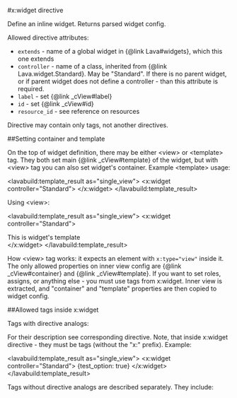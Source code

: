 
#x:widget directive

<script type="lavabuild/eval">result = global.LavaBuild.generateDirectiveInfoBox('widget');</script>

Define an inline widget. Returns parsed widget config.

Allowed directive attributes:
- `extends` - name of a global widget in {@link Lava#widgets}, which this one extends
- `controller` - name of a class, inherited from {@link Lava.widget.Standard}. May be "Standard".
If there is no parent widget, or if parent widget does not define a controller - than this attribute is required.
- `label` - set {@link _cView#label}
- `id` - set {@link _cView#id}
- `resource_id` - see reference on resources

Directive may contain only tags, not another directives.

##Setting container and template

On the top of widget definition, there may be either &lt;view&gt; or &lt;template&gt; tag.
They both set main {@link _cView#template} of the widget, but with &lt;view&gt; tag you can also set widget's container.
Example &lt;template&gt; usage:

<lavabuild:template_result as="single_view">
<x:widget controller="Standard">
	<template>
		This is widget's template
	</template>
</x:widget>
</lavabuild:template_result>

Using &lt;view&gt;:

<lavabuild:template_result as="single_view">
<x:widget controller="Standard">
	<view>
		<div x:type="view" class="my-widget-container">
			This is widget's template
		</div>
	</view>
</x:widget>
</lavabuild:template_result>

How &lt;view&gt; tag works: it expects an element with `x:type="view"` inside it.
The only allowed properties on inner view config are {@link _cView#container} and {@link _cView#template}.
If you want to set roles, assigns, or anything else - you must use tags from x:widget.
Inner view is extracted, and "container" and "template" properties are then copied to widget config.

##Allowed tags inside x:widget

Tags with directive analogs:

<script type="lavabuild/eval">
	var result = '';
	var tag_actions = global.Lava.parsers.Directives._widget_tag_actions;
	var with_directive_analogs = global.WIDGET_TAGS_WITH_DIRECTIVE_ANALOGS;
	var without_directive_analogs = global.WIDGET_TAGS_WITHOUT_DIRECTIVE_ANALOGS;
	for (var name in tag_actions) {
		if (with_directive_analogs.indexOf(name) == -1 && without_directive_analogs.indexOf(name) == -1)
			throw new Error('tag action is not described in documentation: ' + name);
	}
	with_directive_analogs.forEach(function(name){
		result += '<tr><td>{@link reference:Directives.' + name + '}</td></tr>';
	});
	result = '<table class="api-member-table doc-directive-quick-facts"><thead><tr><td>Tag</td></tr></thead><tbody>'
		+ result + '</tbody></table>';
</script>

For their description see corresponding directive. Note, that inside x:widget directive - they must be tags (without the "x:" prefix).
Example:

<lavabuild:template_result as="single_view">
<x:widget controller="Standard">
	<options>{test_option: true}</options>
</x:widget>
</lavabuild:template_result>

Tags without directive analogs are described separately. They include:

<script type="lavabuild/eval">
	var result = '';
	var descriptions = {
		sugar: 'See {@link reference:Sugar}',
		storage: 'See {@link reference:Storage}',
		storage_schema: 'See {@link reference:Storage}',
		edit_template: '[ALPHA] {@todo link to edit_template article}',
		include: 'See {@link reference:Includes}'
	};
	global.WIDGET_TAGS_WITHOUT_DIRECTIVE_ANALOGS.forEach(function(name){
		if (!(name in descriptions)) throw new Error("tag is not described in build/eval: " + name);
		result += '<tr><td>' + name + '</td><td>' + descriptions[name] + '</td></tr>';
	});
	result = '<table class="api-member-table doc-directive-quick-facts"><thead><tr><td>Tag</td><td>Description</td></tr></thead><tbody>'
		+ result + '</tbody></table>';
</script>